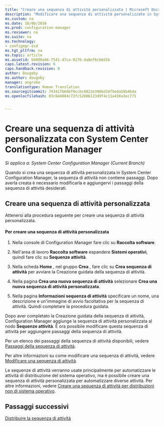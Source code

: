 ```yaml
---
title: "Creare una sequenza di attività personalizzata | Microsoft Docs"
description: "Modificare una sequenza di attività personalizzate in System Center Configuration Manager per aggiungere passaggi alla sequenza di attività."
ms.custom: na
ms.date: 10/06/2016
ms.prod: configuration-manager
ms.reviewer: na
ms.suite: na
ms.technology:
- configmgr-osd
ms.tgt_pltfrm: na
ms.topic: article
ms.assetid: b9800a66-7541-47ca-8276-da8ef6cb6d1b
caps.latest.revision: 6
caps.handback.revision: 0
author: Dougeby
ms.author: dougeby
manager: angrobe
translationtype: Human Translation
ms.sourcegitcommit: 74341fb60bf9ccbc8822e390bd34f9eda58b4bda
ms.openlocfilehash: 03c844084c72fc52806123d9f4c11a410a3ec775


---
```

# <a name="create-a-custom-task-sequence-with-system-center-configuration-manager"></a>Creare una sequenza di attività personalizzata con System Center Configuration Manager

*Si applica a: System Center Configuration Manager (Current Branch)*

Quando si crea una sequenza di attività personalizzata in System Center Configuration Manager, la sequenza di attività non contiene passaggi. Dopo averla creata è necessario modificarla e aggiungervi i passaggi della sequenza di attività desiderati.  

##  <a name="a-namebkmkcustomtsa-create-a-custom-task-sequence"></a><a name="BKMK_CustomTS"></a> Creare una sequenza di attività personalizzata  
 Attenersi alla procedura seguente per creare una sequenza di attività personalizzata.  

#### <a name="to-create-a-custom-task-sequence"></a>Per creare una sequenza di attività personalizzata  

1.  Nella console di Configuration Manager fare clic su **Raccolta software**.  

2.  Nell'area di lavoro **Raccolta software** espandere **Sistemi operativi**, quindi fare clic su **Sequenze attività**.  

3.  Nella scheda **Home** , nel gruppo **Crea** , fare clic su **Crea sequenza di attività** per avviare la Creazione guidata della sequenza di attività.  

4.  Nella pagina **Crea una nuova sequenza di attività** selezionare **Crea una nuova sequenza di attività personalizzata**.  

5.  Nella pagina **Informazioni sequenza di attività** specificare un nome, una descrizione e un'immagine di avvio facoltativa per la sequenza di attività. Quindi completare la procedura guidata.  

 Dopo aver completato la Creazione guidata della sequenza di attività, Configuration Manager aggiunge la sequenza di attività personalizzata al nodo **Sequenze attività**. È ora possibile modificare questa sequenza di attività per aggiungere passaggi della sequenza di attività.  

 Per un elenco dei passaggi della sequenza di attività disponibili, vedere [Passaggi della sequenza di attività](../understand/task-sequence-steps.md).  

 Per altre informazioni su come modificare una sequenza di attività, vedere [Modificare una sequenza di attività](manage-task-sequences-to-automate-tasks.md#BKMK_ModifyTaskSequence).  

 Le sequenze di attività verranno usate principalmente per automatizzare le attività di distribuzione del sistema operativo, ma è possibile creare una sequenza di attività personalizzata per automatizzare diverse attività. Per altre informazioni, vedere [Creare una sequenza di attività per distribuzioni non di sistema operativo](create-a-task-sequence-for-non-operating-system-deployments.md).  

 ## <a name="next-steps"></a>Passaggi successivi
 [Distribuire la sequenza di attività](manage-task-sequences-to-automate-tasks.md#BKMK_DeployTS)



<!--HONumber=Dec16_HO3-->


